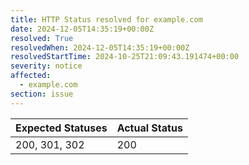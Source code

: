 ```yaml
---
title: HTTP Status resolved for example.com
date: 2024-12-05T14:35:19+00:00Z
resolved: True
resolvedWhen: 2024-12-05T14:35:19+00:00Z
resolvedStartTime: 2024-10-25T21:09:43.191474+00:00
severity: notice
affected:
  - example.com
section: issue
---
```


| Expected Statuses | Actual Status  |
|-------------------|----------------|
| 200, 301, 302 | 200 |
